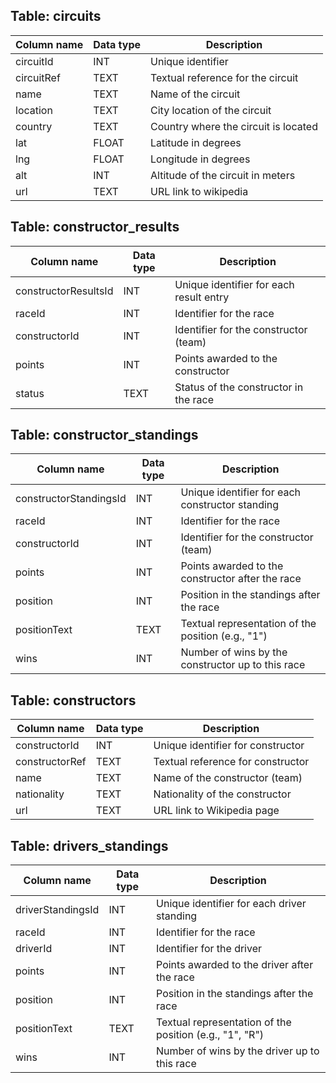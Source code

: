 ## Table: circuits
| Column name | Data type | Description                          |
|-------------|-----------|--------------------------------------|
| circuitId   | INT       | Unique identifier                    |
| circuitRef  | TEXT      | Textual reference for the circuit    |
| name        | TEXT      | Name of the circuit                  |
| location    | TEXT      | City location of the circuit         |
| country     | TEXT      | Country where the circuit is located |
| lat         | FLOAT     | Latitude in degrees                  |
| lng         | FLOAT     | Longitude in degrees                 |
| alt         | INT       | Altitude of the circuit in meters    |
| url         | TEXT      | URL link to wikipedia                |

## Table: constructor_results
| Column name          | Data type | Description                             |
|----------------------|-----------|-----------------------------------------|
| constructorResultsId | INT       | Unique identifier for each result entry |
| raceId               | INT       | Identifier for the race                 |
| constructorId        | INT       | Identifier for the constructor (team)   |
| points               | INT       | Points awarded to the constructor       |
| status               | TEXT      | Status of the constructor in the race   |

## Table: constructor_standings
| Column name            | Data type | Description                                        |
|------------------------|-----------|----------------------------------------------------|
| constructorStandingsId | INT       | Unique identifier for each constructor standing    |
| raceId                 | INT       | Identifier for the race                            |
| constructorId          | INT       | Identifier for the constructor (team)              |
| points                 | INT       | Points awarded to the constructor after the race   |
| position               | INT       | Position in the standings after the race           |
| positionText           | TEXT      | Textual representation of the position (e.g., "1") |
| wins                   | INT       | Number of wins by the constructor up to this race  |

## Table: constructors
| Column name    | Data type | Description                       |
|----------------|-----------|-----------------------------------|
| constructorId  | INT       | Unique identifier for constructor |
| constructorRef | TEXT      | Textual reference for constructor |
| name           | TEXT      | Name of the constructor (team)    |
| nationality    | TEXT      | Nationality of the constructor    |
| url            | TEXT      | URL link to Wikipedia page        |

## Table: drivers_standings
| Column name       | Data type | Description                                             |
|-------------------|-----------|---------------------------------------------------------|
| driverStandingsId | INT       | Unique identifier for each driver standing              |
| raceId            | INT       | Identifier for the race                                 |
| driverId          | INT       | Identifier for the driver                               |
| points            | INT       | Points awarded to the driver after the race             |
| position          | INT       | Position in the standings after the race                |
| positionText      | TEXT      | Textual representation of the position (e.g., "1", "R") |
| wins              | INT       | Number of wins by the driver up to this race            |
